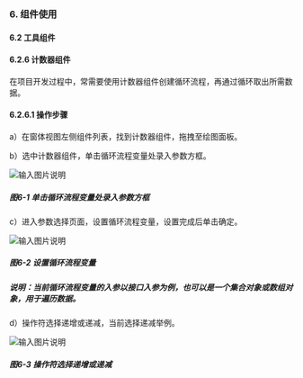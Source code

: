 ### 6. 组件使用

#### 6.2 工具组件

#### 6.2.6 计数器组件

在项目开发过程中，常需要使用计数器组件创建循环流程，再通过循环取出所需数据。

#### 6.2.6.1 操作步骤

a）在窗体视图左侧组件列表，找到计数器组件，拖拽至绘图面板。

b）选中计数器组件，单击循环流程变量处录入参数方框。

![输入图片说明](../../../../images/SoFlu%EF%BC%88%E5%90%8E%E7%AB%AF%EF%BC%89%E5%BC%80%E5%8F%91%E5%B9%B3%E5%8F%B0/1.%20%E6%9C%80%E6%96%B0%E7%89%88%E6%9C%AC%20-%20%E6%9B%B4%E6%96%B0%E6%97%A5%E6%9C%9F%20-%202022.10.08/6.%20%E7%BB%84%E4%BB%B6%E4%BD%BF%E7%94%A8/2.%20%E5%B7%A5%E5%85%B7%E7%BB%84%E4%BB%B6/6-1.png)

##### 图6-1 单击循环流程变量处录入参数方框

c）进入参数选择页面，设置循环流程变量，设置完成后单击确定。

![输入图片说明](../../../../images/SoFlu%EF%BC%88%E5%90%8E%E7%AB%AF%EF%BC%89%E5%BC%80%E5%8F%91%E5%B9%B3%E5%8F%B0/1.%20%E6%9C%80%E6%96%B0%E7%89%88%E6%9C%AC%20-%20%E6%9B%B4%E6%96%B0%E6%97%A5%E6%9C%9F%20-%202022.10.08/6.%20%E7%BB%84%E4%BB%B6%E4%BD%BF%E7%94%A8/2.%20%E5%B7%A5%E5%85%B7%E7%BB%84%E4%BB%B6/6-2.png)

##### 图6-2 设置循环流程变量

##### 说明：当前循环流程变量的入参以接口入参为例，也可以是一个集合对象或数组对象，用于遍历数据。

d）操作符选择递增或递减，当前选择递减举例。

![输入图片说明](../../../../images/SoFlu%EF%BC%88%E5%90%8E%E7%AB%AF%EF%BC%89%E5%BC%80%E5%8F%91%E5%B9%B3%E5%8F%B0/1.%20%E6%9C%80%E6%96%B0%E7%89%88%E6%9C%AC%20-%20%E6%9B%B4%E6%96%B0%E6%97%A5%E6%9C%9F%20-%202022.10.08/6.%20%E7%BB%84%E4%BB%B6%E4%BD%BF%E7%94%A8/2.%20%E5%B7%A5%E5%85%B7%E7%BB%84%E4%BB%B6/6-3.png)

##### 图6-3 操作符选择递增或递减
